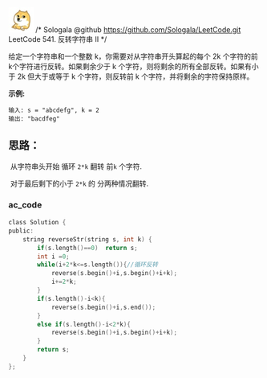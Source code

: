 ![](https://github.com/Sologala/SomeThings/blob/master/face.jpg?raw=true)
/*
    Sologala   @github    https://github.com/Sologala/LeetCode.git
    LeetCode   541. 反转字符串 II
*/

给定一个字符串和一个整数 k，你需要对从字符串开头算起的每个 2k 个字符的前k个字符进行反转。如果剩余少于 k 个字符，则将剩余的所有全部反转。如果有小于 2k 但大于或等于 k 个字符，则反转前 k 个字符，并将剩余的字符保持原样。

**示例:**

```
输入: s = "abcdefg", k = 2
输出: "bacdfeg"
```

## **思路：**

​	从字符串头开始 循环 `2*k` 翻转 前`k` 个字符. 

​	对于最后剩下的小于 `2*k` 的 分两种情况翻转.

### **ac_code**

```c
class Solution {
public:
    string reverseStr(string s, int k) {
        if(s.length()==0)  return s;
        int i =0;
        while(i+2*k<=s.length()){//循环反转
            reverse(s.begin()+i,s.begin()+i+k);
            i+=2*k;
        }
        if(s.length()-i<k){
            reverse(s.begin()+i,s.end());
        }
        else if(s.length()-i<2*k){
            reverse(s.begin()+i,s.begin()+i+k);
        }
        return s;
    }
};
```